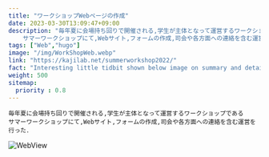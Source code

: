 ```yaml
---
title: "ワークショップWebページの作成"
date: 2023-03-30T13:09:47+09:00
description: "毎年夏に会場持ち回りで開催される,学生が主体となって運営するワークショップである
    サマーワークショップにて,Webサイト,フォームの作成,司会や各方面への連絡を含む運営を行った．"
tags: ["Web","hugo"]
image: "/img/WorkShopWeb.webp"
link: "https://kajilab.net/summerworkshop2022/"
fact: "Interesting little tidbit shown below image on summary and detail page"
weight: 500
sitemap:
  priority : 0.8
---
```

    毎年夏に会場持ち回りで開催される,学生が主体となって運営するワークショップである
    サマーワークショップにて,Webサイト,フォームの作成,司会や各方面への連絡を含む運営を行った．
![WebView](/img/WorkShopWeb.webp)
